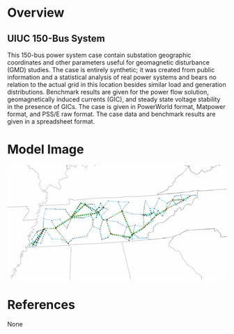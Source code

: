 # Overview
## UIUC 150-Bus System
This 150-bus power system case contain substation geographic coordinates and other parameters useful for geomagnetic disturbance (GMD) studies. The case is entirely synthetic; it was created from public information and a statistical analysis of real power systems and bears no relation to the actual grid in this location besides similar load and generation distributions. Benchmark results are given for the power flow solution, geomagnetically induced currents (GIC), and steady state voltage stability in the presence of GICs. The case is given in PowerWorld format, Matpower format, and PSS/E raw format. The case data and benchmark results are given in a spreadsheet format.

# Model Image
![Model Image](assets/uiuc-150bus-e1455228339670.png)

# References
None
